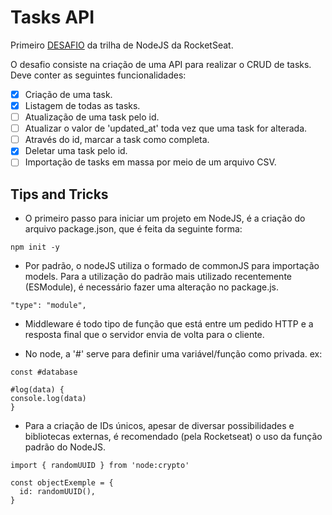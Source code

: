# Tasks API

Primeiro
[DESAFIO](https://efficient-sloth-d85.notion.site/Desafio-01-2d48608f47644519a408b438b52d913f)
da trilha de NodeJS da RocketSeat.

O desafio consiste na criação de uma API para realizar o CRUD de tasks. Deve
conter as seguintes funcionalidades:

- [x] Criação de uma task.
- [x] Listagem de todas as tasks.
- [ ] Atualização de uma task pelo id.
- [ ] Atualizar o valor de 'updated_at' toda vez que uma task for alterada.
- [ ] Através do id, marcar a task como completa.
- [x] Deletar uma task pelo id.
- [ ] Importação de tasks em massa por meio de um arquivo CSV.

## Tips and Tricks

- O primeiro passo para iniciar um projeto em NodeJS, é a criação do arquivo
  package.json, que é feita da seguinte forma:

```
npm init -y
```

- Por padrão, o nodeJS utiliza o formado de commonJS para importação models.
  Para a utilização do padrão mais utilizado recentemente (ESModule), é
  necessário fazer uma alteração no package.js.

```
"type": "module",
```

- Middleware é todo tipo de função que está entre um pedido HTTP e a resposta
  final que o servidor envia de volta para o cliente.

- No node, a '#' serve para definir uma variável/função como privada. ex:

```
const #database

#log(data) {
console.log(data)
}
```

- Para a criação de IDs únicos, apesar de diversar possibilidades e bibliotecas
  externas, é recomendado (pela Rocketseat) o uso da função padrão do NodeJS.

```
import { randomUUID } from 'node:crypto'

const objectExemple = {
  id: randomUUID(),
}
```
